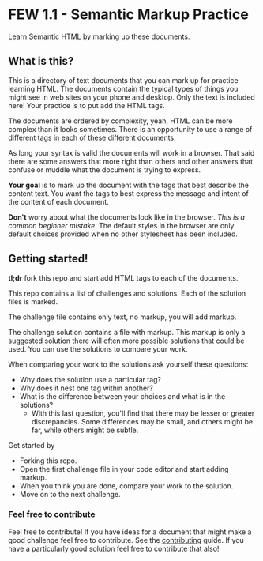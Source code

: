 # FEW 1.1 - Semantic Markup Practice

Learn Semantic HTML by marking up these documents. 

## What is this? 

This is a directory of text documents that you can mark up for practice learning HTML. The documents contain the typical types of things you might see in web sites on your phone and desktop. Only the text is included here! Your practice is to put add the HTML tags.

The documents are ordered by complexity, yeah, HTML can be more complex than it looks sometimes. There is an opportunity to use a range of different tags in each of these different documents. 

As long your syntax is valid the documents will work in a browser. That said there are some answers that more right than others and other answers that confuse or muddle what the document is trying to express. 

**Your goal** is to mark up the document with the tags that best describe the content text. You want the tags to best express the message and intent of the content of each document.

**Don't** worry about what the documents look like in the browser. _This is a common beginner mistake_. The default styles in the browser are only default choices provided when no other stylesheet has been included. 

## Getting started!

**tl;dr** fork this repo and start add HTML tags to each of the documents. 

This repo contains a list of challenges and solutions. Each of the solution files is marked. 

The challenge file contains only text, no markup, you will add markup. 

The challenge solution contains a file with markup. This markup is only a suggested solution there will often more possible solutions that could be used. You can use the solutions to compare your work. 

When comparing your work to the solutions ask yourself these questions: 

- Why does the solution use a particular tag?
- Why does it nest one tag within another? 
- What is the difference between your choices and what is in the solutions? 
  - With this last question, you'll find that there may be lesser or greater discrepancies. Some differences may be small, and others might be far, while others might be subtle. 

Get started by 

- Forking this repo. 
- Open the first challenge file in your code editor and start adding markup.
- When you think you are done, compare your work to the solution. 
- Move on to the next challenge. 

### Feel free to contribute

Feel free to contribute! If you have ideas for a document that might make a good challenge feel free to contribute. See the [contributing](contributing.md) guide. If you have a particularly good solution feel free to contribute that also! 
